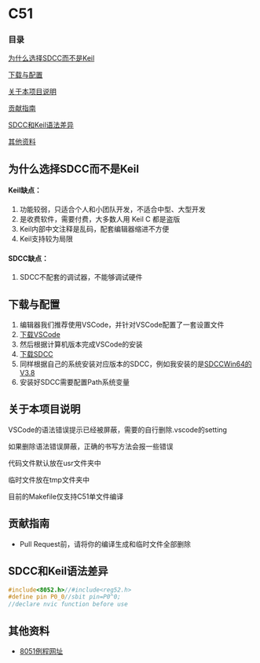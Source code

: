 # C51

### 目录

[为什么选择SDCC而不是Keil](#为什么选择sdcc而不是keil)

[下载与配置](#下载与配置)

[关于本项目说明](#关于本项目说明)

[贡献指南](#贡献指南)

[SDCC和Keil语法差异](#sdcc和keil语法差异)

[其他资料](#其他资料)

## 为什么选择SDCC而不是Keil

#### Keil缺点：

1. 功能较弱，只适合个人和小团队开发，不适合中型、大型开发
2. 是收费软件，需要付费，大多数人用 Keil C 都是盗版
3. Keil内部中文注释是乱码，配套编辑器缩进不方便
4. Keil支持较为局限

#### SDCC缺点：

1. SDCC不配套的调试器，不能够调试硬件

## 下载与配置

1. 编辑器我们推荐使用VSCode，并针对VSCode配置了一套设置文件
2. [下载VSCode](https://code.visualstudio.com/download)
3. 然后根据计算机版本完成VSCode的安装
4. [下载SDCC](https://sourceforge.net/projects/sdcc/files/)
5. 同样根据自己的系统安装对应版本的SDCC，例如我安装的是[SDCCWin64的V3.8](https://sourceforge.net/projects/sdcc/files/sdcc-win64/3.8.0/sdcc-3.8.0-x64-setup.exe/download)
6. 安装好SDCC需要配置Path系统变量

## 关于本项目说明

VSCode的语法错误提示已经被屏蔽，需要的自行删除.vscode的setting

如果删除语法错误屏蔽，正确的书写方法会报一些错误

代码文件默认放在usr文件夹中

临时文件放在tmp文件夹中

目前的Makefile仅支持C51单文件编译

## 贡献指南

- Pull Request前，请将你的编译生成和临时文件全部删除

## SDCC和Keil语法差异

```c
#include<8052.h>//#include<reg52.h>
#define pin P0_0//sbit pin=P0^0;
//declare nvic function before use
```

## 其他资料

- [8051例程网址](https://www.pjrc.com/tech/8051/)

